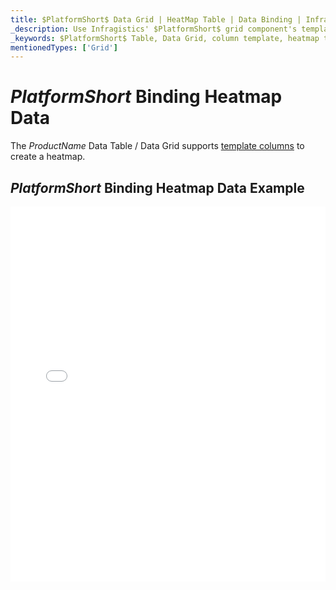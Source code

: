 ```yaml
---
title: $PlatformShort$ Data Grid | HeatMap Table | Data Binding | Infragistics
_description: Use Infragistics' $PlatformShort$ grid component's template columns to create a heatmap table. View our $ProductName$ table demos!
_keywords: $PlatformShort$ Table, Data Grid, column template, heatmap table, $ProductName$, data binding, Infragistics
mentionedTypes: ['Grid']
---
```


# $PlatformShort$ Binding Heatmap Data

The $ProductName$ Data Table / Data Grid supports [template columns](data-grid-column-types.md#template-column) to create a heatmap.

## $PlatformShort$ Binding Heatmap Data Example

<div class="sample-container loading" style="height: 600px">
    <iframe id="data-grid-type-heatmap-table-iframe" src='{environment:demosBaseUrl}/grids/data-grid-type-heatmap-table' width="100%" height="100%" seamless frameBorder="0" onload="onXPlatSampleIframeContentLoaded(this);" alt="$PlatformShort$ Binding Heatmap Data Example"></iframe>
</div>
<sample-button src="grids/data-grid/type-heatmap-table"></sample-button>
